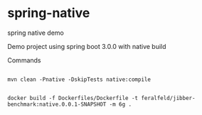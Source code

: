 # spring-native

spring native demo

Demo project using spring boot 3.0.0 with native build

Commands 

````shell

mvn clean -Pnative -DskipTests native:compile

````

````shell

docker build -f Dockerfiles/Dockerfile -t feralfeld/jibber-benchmark:native.0.0.1-SNAPSHOT -m 6g .

````
